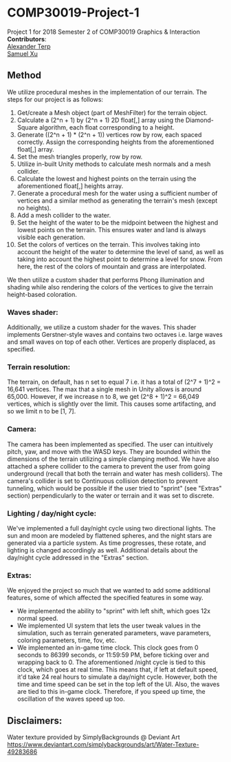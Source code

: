 # COMP30019-Project-1
Project 1 for 2018 Semester 2 of COMP30019 Graphics & Interaction  
**Contributors**:  
[Alexander Terp](https://github.com/AMTerp)  
[Samuel Xu](https://github.com/samuel-x)

## Method
We utilize procedural meshes in the implementation of our terrain. The steps for our project is as follows:

1. Get/create a Mesh object (part of MeshFilter) for the terrain object.
2. Calculate a (2^n + 1) by (2^n + 1) 2D float[,] array using the Diamond-Square algorithm, each float corresponding to a height.
3. Generate ((2^n + 1) * (2^n + 1)) vertices row by row, each spaced correctly. Assign the corresponding heights from the aforementioned float[,] array.
4. Set the mesh triangles properly, row by row.
5. Utilize in-built Unity methods to calculate mesh normals and a mesh collider.
6. Calculate the lowest and highest points on the terrain using the aforementioned float[,]	heights array.
7. Generate a procedural mesh for the water using a sufficient number of vertices and a similar method as generating the terrain's mesh (except no heights). 
8. Add a mesh collider to the water.
9. Set the height of the water to be the midpoint between the highest and lowest points on the terrain. This ensures water and land is always visible each generation.
10. Set the colors of vertices on the terrain. This involves taking into account the height	of the water to determine the level of sand, as well as taking into account the highest point to determine a level for snow. From here, the rest of the colors of mountain and grass are interpolated.

We then utilize a custom shader that performs Phong illumination and shading while also rendering the colors of the vertices to give the terrain height-based coloration.

### Waves shader:
Additionally, we utilize a custom shader for the waves. This shader implements Gerstner-style waves and contains two octaves i.e. large waves and small waves on top of each other. Vertices are properly displaced, as specified.

### Terrain resolution:
The terrain, on default, has n set to equal 7 i.e. it has a total of (2^7 + 1)^2 = 16,641 vertices. The max that a single mesh in Unity allows is around 65,000. However, if we increase n to 8, we get (2^8 + 1)^2 = 66,049 vertices, which is slightly over the limit. This causes some artifacting, and so we limit n to be [1, 7].

### Camera:
The camera has been implemented as specified. The user can intuitively pitch, yaw, and move with the WASD keys. They are bounded within the dimensions of the terrain utilizing a simple clamping method. We have also attached a sphere collider to the camera to prevent the user from going underground (recall that both the terrain and water has mesh colliders). The camera's collider is set to Continuous collision detection to prevent tunneling, which would be possible if the user tried to "sprint" (see "Extras" section) perpendicularly to the water or terrain and it was set to discrete.

### Lighting / day/night cycle:
We've implemented a full day/night cycle using two directional lights. The sun and moon are modeled by flattened spheres, and the night stars are generated via a particle system. As time progresses, these rotate, and lighting is changed accordingly as well. Additional details about the day/night cycle addressed in the "Extras" section.

### Extras:
We enjoyed the project so much that we wanted to add some additional features, some of 
which affected the specified features in some way.
- We implemented the ability to "sprint" with left shift, which goes 12x normal speed.
- We implemented UI system that lets the user tweak values in the simulation, such as terrain generated parameters, wave parameters, coloring parameters, time, fov, etc.
- We implemented an in-game time clock. This clock goes from 0 seconds to 86399 seconds, or 11:59:59 PM, before ticking over and wrapping back to 0. The aforementioned /night cycle is tied to this clock, which goes at real time. This means that, if left at default speed, it'd take 24 real hours to simulate a day/night cycle. However, both the time and time speed can be set in the top left of the UI. Also, the waves are tied to this in-game clock. Therefore, if you speed up time,	the oscillation of the waves speed up too.

## Disclaimers:
Water texture provided by SimplyBackgrounds @ Deviant Art
https://www.deviantart.com/simplybackgrounds/art/Water-Texture-49283686